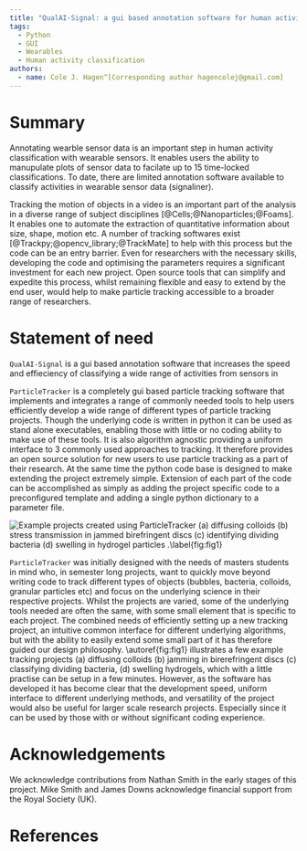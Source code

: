 ```yaml
---
title: "QualAI-Signal: a gui based annotation software for human activity classification with wearbale sensors"
tags:
  - Python
  - GUI
  - Wearables
  - Human activity classification
authors:
  - name: Cole J. Hagen^[Corresponding author hagencolej@gmail.com]
---
```


# Summary

Annotating wearble sensor data is an important step in human activity classification with wearable sensors. It enables users the ability to manupulate plots of sensor data to facilate up to 15 time-locked classifications. To date, there are limited annotation software available to classify activities in wearable sensor data (signaliner). 

Tracking the motion of objects in a video is an important part of the
analysis in a diverse range of subject disciplines [@Cells;@Nanoparticles;@Foams]. It enables one to automate the extraction of quantitative information about size, shape, motion etc. A number of tracking softwares exist [@Trackpy;@opencv_library;@TrackMate] to help with this process but the code can be an entry barrier.
Even for researchers with the necessary skills, developing the code and optimising the parameters requires a significant investment for each new project. Open source tools that can simplify and expedite this process, whilst remaining flexible and easy to extend by the end user, would help to make particle tracking
accessible to a broader range of researchers.

# Statement of need

`QualAI-Signal` is a gui based annotation software that increases the speed and effieciency of classifying a wide range of activities from sensors in 

`ParticleTracker` is a completely gui based particle tracking software
that implements and integrates a range of commonly needed tools to help users efficiently develop a wide range of different types of particle tracking projects.
Though the underlying code is written in python it can be used as stand alone executables, enabling those with little or no coding ability to make use of these tools. It is also algorithm agnostic providing a uniform interface to 3 commonly used approaches to tracking. It therefore provides an open source solution for new users to use particle tracking as a part of their research. At the same time the python code base is designed to make extending the project extremely simple. Extension
of each part of the code can be accomplished as simply as adding the project specific
code to a preconfigured template and adding a single python dictionary to a parameter file.

![Example projects created using ParticleTracker (a) diffusing colloids (b) stress transmission in jammed birefringent discs (c) identifying dividing bacteria (d) swelling in hydrogel particles .\label{fig:fig1}](graphicalabstractfig.png)

`ParticleTracker` was initially designed with the needs of masters students in mind who,
in semester long projects, want to quickly move beyond writing code to track different types of objects (bubbles, bacteria, colloids, granular particles etc)
and focus on the underlying science in their respective projects. Whilst the projects
are varied, some of the underlying tools needed are often the same, with some small element that is specific to each project. The combined needs of efficiently setting up a new tracking project, an intuitive common interface for different underlying algorithms, but with the ability to easily extend some small part of it has therefore guided our design philosophy. \autoref{fig:fig1} illustrates a few example tracking projects (a) diffusing colloids (b) jamming in birerefringent discs (c) classifying dividing bacteria, (d) swelling hydrogels, which with a little practise can be setup in a few minutes. However, as the software has developed it has become clear that the development speed, uniform interface to different underlying methods, and versatility of the project would also be useful for larger scale research projects. Especially since it can be used by those with or without significant coding experience.

# Acknowledgements

We acknowledge contributions from Nathan Smith in the early stages of this project. Mike Smith and James Downs acknowledge financial support from the Royal Society (UK).

# References
